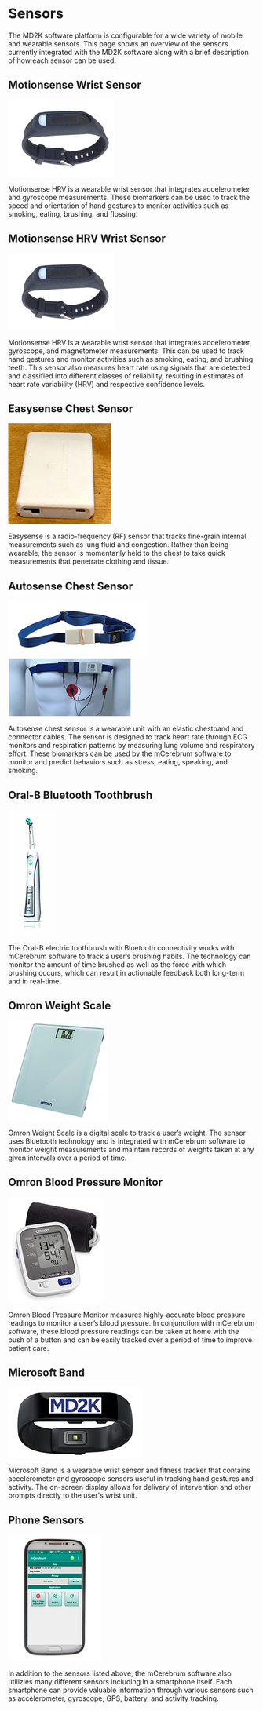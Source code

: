 # Sensors

The MD2K software platform is configurable for a wide variety of mobile and wearable sensors. This page shows an overview of the sensors currently integrated with the MD2K software along with a brief description of how each sensor can be used.

## Motionsense Wrist Sensor

![Motionsense](../img/MotionSenseWrist.png)

Motionsense HRV is a wearable wrist sensor that integrates accelerometer and gyroscope measurements. These biomarkers can be used to track the speed and orientation of hand gestures to monitor activities such as smoking, eating, brushing, and flossing.

## Motionsense HRV Wrist Sensor

![Motionsense](../img/MotionSenseWrist.png)

Motionsense HRV is a wearable wrist sensor that integrates accelerometer, gyroscope, and magnetometer measurements. This can be used to track hand gestures and monitor activities such as smoking, eating, and brushing teeth. This sensor also measures heart rate using signals that are detected and classified into different classes of reliability, resulting in estimates of heart rate variability (HRV) and respective confidence levels.

## Easysense Chest Sensor

![Easysense](../img/Easysense.png)

Easysense is a radio-frequency (RF) sensor that tracks fine-grain internal measurements such as lung fluid and congestion. Rather than being wearable, the sensor is momentarily held to the chest to take quick measurements that penetrate clothing and tissue.

## Autosense Chest Sensor

![Autosense chest unit](../img/AutoSenseChest.png)  ![Autosense chest worn](../img/ASchestWorn.png)

Autosense chest sensor is a wearable unit with an elastic chestband and connector cables. The sensor is designed to track heart rate through ECG monitors and respiration patterns by measuring lung volume and respiratory effort. These biomarkers can be used by the mCerebrum software to monitor and predict behaviors such as stress, eating, speaking, and smoking.

## Oral-B Bluetooth Toothbrush

![Oral-B toothbrush](../img/OralBbrush.png)

The Oral-B electric toothbrush with Bluetooth connectivity works with mCerebrum software to track a user’s brushing habits. The technology can monitor the amount of time brushed as well as the force with which brushing occurs, which can result in actionable feedback both long-term and in real-time.

## Omron Weight Scale

![Omron scale](../img/OmronScale.png)

Omron Weight Scale is a digital scale to track a user’s weight. The sensor uses Bluetooth technology and is integrated with mCerebrum software to monitor weight measurements and maintain records of weights taken at any given intervals over a period of time.

## Omron Blood Pressure Monitor

![Omron blood pressure](../img/OmronBP.png)

Omron Blood Pressure Monitor measures highly-accurate blood pressure readings to monitor a user’s blood pressure. In conjunction with mCerebrum software, these blood pressure readings can be taken at home with the push of a button and can be easily tracked over a period of time to improve patient care.

## Microsoft Band

![Microsoft Band](../img/MicrosoftBand.png)

Microsoft Band is a wearable wrist sensor and fitness tracker that contains accelerometer and gyroscope sensors useful in tracking hand gestures and activity. The on-screen display allows for delivery of intervention and other prompts directly to the user's wrist unit.


## Phone Sensors

![mCerebrum Home Screen](../img/mCerebrumOnPhone.png)

In addition to the sensors listed above, the mCerebrum software also utilizies many different sensors including in a smartphone itself. Each smartphone can provide valuable information through various sensors such as accelerometer, gyroscope, GPS, battery, and activity tracking.
